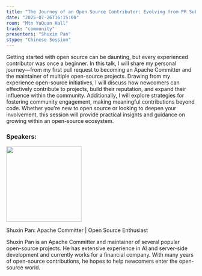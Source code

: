 ```yaml
---
title: "The Journey of an Open Source Contributor: Evolving from PR Submissions to Project Maintenance"
date: "2025-07-26T16:15:00"
room: "Mtn YuQuan Hall"
track: "community"
presenters: "Shuxin Pan"
stype: "Chinese Session"
---
```


Getting started with open source can be daunting, but every experienced contributor was once a beginner. In this talk, I will share my personal journey—from my first pull request to becoming an Apache Committer and the maintainer of multiple open-source projects. Drawing from my experience open-source initiatives, I will discuss how newcomers can effectively contribute to projects, build their reputation, and expand their influence within the community. Additionally, I will explore strategies for fostering community engagement, making meaningful contributions beyond code. Whether you're new to open source or looking to deepen your involvement, this session will provide practical insights and guidance on growing within an open-source ecosystem.

### Speakers:


<img src="https://sessionize.com/image/6fb0-400o400o1-PEobn7xbiQsRk7JmKQ6i9W.jpg" width="200" /><br/>

Shuxin Pan: Apache Committer | Open Source Enthusiast

Shuxin Pan is an Apache Committer and maintainer of several popular open-source projects. He has extensive experience in AI and server-side development and currently works for a financial company. With many years of open-source contributions, he hopes to help newcomers enter the open-source world.